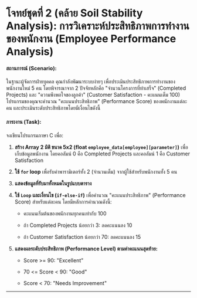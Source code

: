 # **โจทย์ชุดที่ 2 (คล้าย Soil Stability Analysis): การวิเคราะห์ประสิทธิภาพการทำงานของพนักงาน (Employee Performance Analysis)**

#### **สถานการณ์ (Scenario):**

ในฐานะผู้จัดการฝ่ายบุคคล คุณกำลังพัฒนาระบบง่ายๆ เพื่อประเมินประสิทธิภาพการทำงานของพนักงานใหม่ 5 คน โดยพิจารณาจาก 2 ปัจจัยหลักคือ "จำนวนโครงการที่ทำเสร็จ" (Completed Projects) และ "ความพึงพอใจของลูกค้า" (Customer Satisfaction - คะแนนเต็ม 100) โปรแกรมของคุณจะคำนวณ "คะแนนประสิทธิภาพ" (Performance Score) ของพนักงานแต่ละคน และประเมินระดับประสิทธิภาพโดยมีเงื่อนไขดังนี้

#### **ภาระงาน (Task):**

จงเขียนโปรแกรมภาษา C เพื่อ:

1.  **สร้าง Array 2 มิติ ขนาด 5x2 (float `employee_data[employee][parameter]`)** เพื่อเก็บข้อมูลพนักงาน โดยคอลัมน์ 0 คือ Completed Projects และคอลัมน์ 1 คือ Customer Satisfaction
    
2.  **ใช้ `for` loop** เพื่อรับค่าพารามิเตอร์ทั้ง 2 (จำนวนเต็ม) จากผู้ใช้สำหรับพนักงานทั้ง 5 คน
    
3.  **แสดงข้อมูลที่รับมาทั้งหมดในรูปแบบตาราง**
    
4.  **ใช้ `Loop` และเงื่อนไข (`if-else-if`)** เพื่อคำนวณ "คะแนนประสิทธิภาพ" (Performance Score) สำหรับแต่ละคน โดยมีหลักการคำนวณดังนี้:
    
    -   คะแนนเริ่มต้นของพนักงานทุกคนเท่ากับ 100
        
    -   ถ้า Completed Projects น้อยกว่า 3: ลดคะแนนลง 10
        
    -   ถ้า Customer Satisfaction น้อยกว่า 70: ลดคะแนนลง 15
        
5.  **แสดงผลระดับประสิทธิภาพ (Performance Level) ตามค่าคะแนนสุดท้าย:**
    
    -   Score >= 90: "Excellent"
        
    -   70 <= Score < 90: "Good"
        
    -   Score < 70: "Needs Improvement"
---